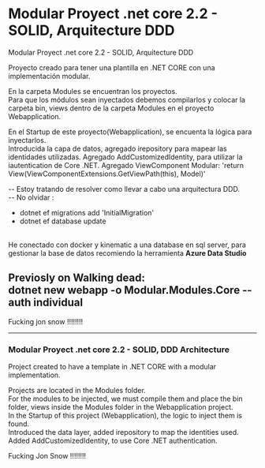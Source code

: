 # Modular Proyect .net core 2.2 - SOLID, Arquitecture DDD #

Modular Proyect .net core 2.2 - SOLID, Arquitecture DDD 

Proyecto creado para tener una plantilla en .NET CORE con una implementación modular. <br/>

En la carpeta Modules se encuentran los proyectos. <br/>
Para que los módulos sean inyectados debemos compilarlos y colocar la carpeta bin, views dentro de la carpeta Modules en el proyecto Webapplication. <br/>

<p>En el Startup de este proyecto(Webapplication), se encuenta la lógica para inyectarlos.
<br>
Introducida la capa de datos, agregado irepository<model> para mapear las identidades utilizadas.
Agregado AddCustomizedIdentity, para utilizar la iautentication de Core .NET.
Agregado ViewComponent Modular: 'return View(ViewComponentExtensions.GetViewPath(this), Model)'
</p>
--
Estoy tratando de resolver como llevar a cabo una arquitectura DDD.<br/>
--
No olvidar :<br/>
<ul><li>
     dotnet ef migrations add 'InitialMigration'</li>
     <li>dotnet ef database update</li>
</ul>  
<br/>
He conectado con docker y kinematic a una database en sql server, para gestionar la base de datos recomiendo la herramienta <strong>Azure Data Studio</strong>


Previosly on Walking dead: <br>
 dotnet new webapp -o Modular.Modules.Core --auth individual
------------------------------------------------------------

Fucking jon snow !!!!!!!!
 
<hr>

<h3> Modular Proyect .net core 2.2 - SOLID, DDD Architecture </h3>
Project created to have a template in .NET CORE with a modular implementation. <br>

Projects are located in the Modules folder. <br>
For the modules to be injected, we must compile them and place the bin folder, views inside the Modules folder in the Webapplication project. <br>
In the Startup of this project (Webapplication), the logic to inject them is found.
<br>
Introduced the data layer, added irepository <model> to map the identities used.
Added AddCustomizedIdentity, to use Core .NET authentication.

Fucking Jon Snow !!!!!!!!
